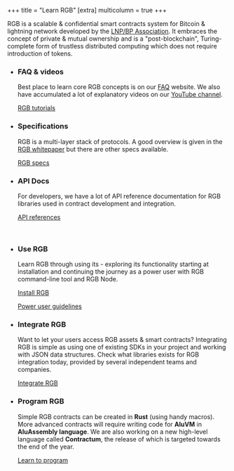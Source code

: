 +++
title = "Learn RGB"
[extra]
multicolumn = true
+++

RGB is a scalable & confidential smart contracts system for Bitcoin & lightning
network developed by the [LNP/BP Association](https://www.lnp-bp.org). It 
embraces the concept of private & mutual ownership and is a "post-blockchain", 
Turing-complete form of trustless distributed computing which does not require 
introduction of tokens.

* ### FAQ & videos

  Best place to learn core RGB concepts is on our [FAQ] website. We also have
  accumulated a lot of explanatory videos on our [YouTube channel].

  <a href="/docs#tutorials" class="button button-secondary">RGB tutorials</a>

* ### Specifications

  RGB is a multi-layer stack of protocols. A good overview is given in the
  [RGB whitepaper] but there are other specs available.

  <a href="/docs#specs" class="button button-secondary">RGB specs</a>

* ### API Docs

  For developers, we have a lot of API reference documentation for RGB libraries
  used in contract development and integration.

  <a href="/docs#api" class="button button-secondary">API references</a>

<div>&nbsp;</div>

* ### Use RGB

  Learn RGB through using its - exploring its functionality starting at 
  installation and continuing the journey as a power user with RGB 
  command-line tool and RGB Node.
  
  <a href="/install" class="button button-secondary">Install RGB</a>
  
  <a href="/power-user" class="button button-secondary">Power user guidelines</a>


* ### Integrate RGB

  Want to let your users access RGB assets & smart contracts?
  Integrating RGB is simple as using one of existing SDKs in your project and
  working with JSON data structures. Check what libraries exists for RGB
  integration today, provided by several independent teams and companies.
  
  <a href="/integrate" class="button button-secondary">Integrate RGB</a>


* ### Program RGB

  Simple RGB contracts can be created in **Rust** (using handy macros).
  More advanced contracts will require writing code for **AluVM** in
  **AluAssembly language**. We are also working on a new high-level language called
  **Contractum**, the release of which is targeted towards the end of the year.

  <a href="/program" class="button button-secondary">Learn to program</a>

[FAQ]: https://rgbfaq.com
[YouTube channel]: https://youtube.com/LNP-BP
[RGB whitepaper]: https://blackpaper.rgb.tech
